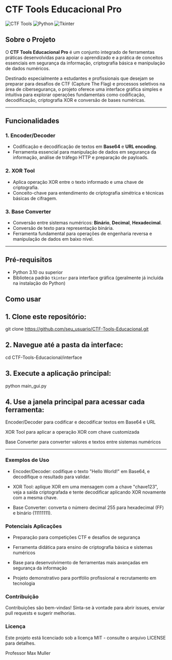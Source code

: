 # CTF Tools Educacional Pro

![CTF Tools](https://img.shields.io/badge/Status-Completo-green) ![Python](https://img.shields.io/badge/Python-3.10+-blue) ![Tkinter](https://img.shields.io/badge/Tkinter-GUI-orange)

## Sobre o Projeto

O **CTF Tools Educacional Pro** é um conjunto integrado de ferramentas práticas desenvolvidas para apoiar o aprendizado e a prática de conceitos essenciais em segurança da informação, criptografia básica e manipulação de dados numéricos. 

Destinado especialmente a estudantes e profissionais que desejam se preparar para desafios de CTF (Capture The Flag) e processos seletivos na área de cibersegurança, o projeto oferece uma interface gráfica simples e intuitiva para explorar operações fundamentais como codificação, decodificação, criptografia XOR e conversão de bases numéricas.

---

## Funcionalidades

### 1. Encoder/Decoder

- Codificação e decodificação de textos em **Base64** e **URL encoding**.
- Ferramenta essencial para manipulação de dados em segurança da informação, análise de tráfego HTTP e preparação de payloads.

### 2. XOR Tool

- Aplica operação XOR entre o texto informado e uma chave de criptografia.
- Conceito-chave para entendimento de criptografia simétrica e técnicas básicas de cifragem.

### 3. Base Converter

- Conversão entre sistemas numéricos: **Binário**, **Decimal**, **Hexadecimal**.
- Conversão de texto para representação binária.
- Ferramenta fundamental para operações de engenharia reversa e manipulação de dados em baixo nível.

---

## Pré-requisitos

- Python 3.10 ou superior
- Biblioteca padrão `tkinter` para interface gráfica (geralmente já incluída na instalação do Python)



## Como usar

## 1. Clone este repositório:


git clone https://github.com/seu_usuario/CTF-Tools-Educacional.git




## 2. Navegue até a pasta da interface:

cd CTF-Tools-Educacional/interface



## 3. Execute a aplicação principal:

python main_gui.py



## 4. Use a janela principal para acessar cada ferramenta:

Encoder/Decoder para codificar e decodificar textos em Base64 e URL

XOR Tool para aplicar a operação XOR com chave customizada

Base Converter para converter valores e textos entre sistemas numéricos

---

### Exemplos de Uso

- Encoder/Decoder: codifique o texto "Hello World!" em Base64, e decodifique o resultado para validar.

- XOR Tool: aplique XOR em uma mensagem com a chave "chave123", veja a saída criptografada e tente decodificar aplicando XOR novamente com a mesma chave.

- Base Converter: converta o número decimal 255 para hexadecimal (FF) e binário (11111111).



### Potenciais Aplicações

- Preparação para competições CTF e desafios de segurança

- Ferramenta didática para ensino de criptografia básica e sistemas numéricos

- Base para desenvolvimento de ferramentas mais avançadas em segurança da informação

- Projeto demonstrativo para portfólio profissional e recrutamento em tecnologia



### Contribuição

Contribuições são bem-vindas! Sinta-se à vontade para abrir issues, enviar pull requests e sugerir melhorias.



### Licença

Este projeto está licenciado sob a licença MIT - consulte o arquivo LICENSE para detalhes.



Professor Max Muller
